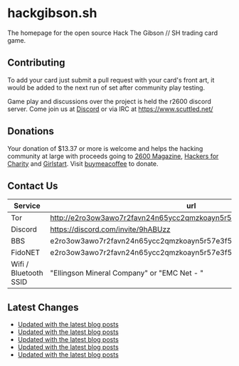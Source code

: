 # hackgibson.sh
The homepage for the open source Hack The Gibson // SH trading card game.


## Contributing

To add your card just submit a pull request with your card's front art, it would be added to the next run of set after community play testing.

Game play and discussions over the project is held the r2600 discord server. Come join us at [Discord](https://discord.com/invite/9hABUzz) or via IRC at https://www.scuttled.net/


## Donations

Your donation of $13.37 or more is welcome and helps the hacking community at large with proceeds going to [2600 Magazine](https://2600.com/), [Hackers for Charity](https://hackersforcharity.org) and [Girlstart](https://girlstart.org).  Visit [buymeacoffee](https://www.buymeacoffee.com/hackgibson.sh) to donate.


## Contact Us

Service | url
-|-
Tor | http://e2ro3ow3awo7r2favn24n65ycc2qmzkoayn5r57e3f56nvjwdcgg32ad.onion
Discord | https://discord.com/invite/9hABUzz
BBS | e2ro3ow3awo7r2favn24n65ycc2qmzkoayn5r57e3f56nvjwdcgg32ad.onion:23
FidoNET | e2ro3ow3awo7r2favn24n65ycc2qmzkoayn5r57e3f56nvjwdcgg32ad.onion:24554
Wifi / Bluetooth SSID | "Ellingson Mineral Company" or "EMC Net - <fidonet address>"

## Latest Changes
<!-- BLOG-POST-LIST:START -->
- [Updated with the latest blog posts](https://github.com/DFW2600/hackgibson.sh/commit/c359b0753febdc8fd062576501c6da812a7f05c9)
- [Updated with the latest blog posts](https://github.com/DFW2600/hackgibson.sh/commit/b2c5f19d5ba1e228e56eb1aca8d0240567efda09)
- [Updated with the latest blog posts](https://github.com/DFW2600/hackgibson.sh/commit/a370df1e97ce8132eb2eec05f14b7d55963209af)
- [Updated with the latest blog posts](https://github.com/DFW2600/hackgibson.sh/commit/040b9d0fdc994de70e0d3bc6c9bb8ebbf466b4bc)
- [Updated with the latest blog posts](https://github.com/DFW2600/hackgibson.sh/commit/dde657edbf6477437e0d7c8c73b44c86d06b063e)
<!-- BLOG-POST-LIST:END -->
